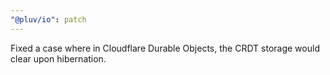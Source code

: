 ```yaml
---
"@pluv/io": patch
---
```


Fixed a case where in Cloudflare Durable Objects, the CRDT storage would clear upon hibernation.
